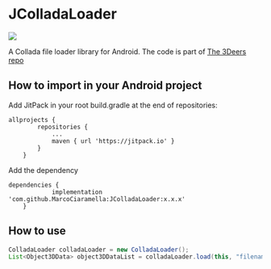 # JColladaLoader
[![](https://jitpack.io/v/MarcoCiaramella/JColladaLoader.svg)](https://jitpack.io/#MarcoCiaramella/JColladaLoader)

A Collada file loader library for Android. The code is part of [The 3Deers repo](https://github.com/the3deers/android-3D-model-viewer)

## How to import in your Android project
Add JitPack in your root build.gradle at the end of repositories:

```
allprojects {
		repositories {
			...
			maven { url 'https://jitpack.io' }
		}
	}
```

Add the dependency
```
dependencies {
	        implementation 'com.github.MarcoCiaramella:JColladaLoader:x.x.x'
	}
```

## How to use
```java
ColladaLoader colladaLoader = new ColladaLoader();
List<Object3DData> object3DDataList = colladaLoader.load(this, "filename.dae");
```